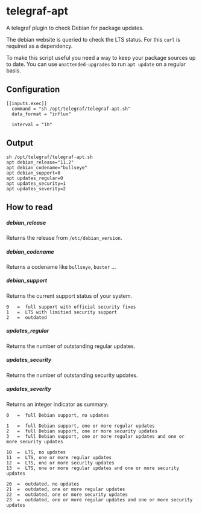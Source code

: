 # telegraf-apt

A telegraf plugin to check Debian for package updates.

The debian website is queried to check the LTS status.
For this `curl` is required as a dependency.

To make this script useful you need a way to keep your package sources up to date.
You can use `unattended-upgrades` to run `apt update` on a regular basis.


## Configuration

```
[[inputs.exec]]
  command = "sh /opt/telegraf/telegraf-apt.sh"
  data_format = "influx"

  interval = "1h"
```


## Output

```
sh /opt/telegraf/telegraf-apt.sh
apt debian_release="11.2"
apt debian_codename="bullseye"
apt debian_support=0
apt updates_regular=0
apt updates_security=1
apt updates_severity=2
```


## How to read

##### debian_release

Returns the release from `/etc/debian_version`.


##### debian_codename

Returns a codename like `bullseye`, `buster` ...


##### debian_support

Returns the current support status of your system.

```
0   =  full support with official security fixes
1   =  LTS with limitied security support
2   =  outdated
```


##### updates_regular

Returns the number of outstanding regular updates.


##### updates_security

Returns the number of outstanding security updates.


##### updates_severity

Returns an integer indicator as summary.

```
0   =  full Debian support, no updates

1   =  full Debian support, one or more regular updates
2   =  full Debian support, one or more security updates
3   =  full Debian support, one or more regular updates and one or more security updates

10  =  LTS, no updates
11  =  LTS, one or more regular updates
12  =  LTS, one or more security updates
13  =  LTS, one or more regular updates and one or more security updates

20  =  outdated, no updates
21  =  outdated, one or more regular updates
22  =  outdated, one or more security updates
23  =  outdated, one or more regular updates and one or more security updates
```
